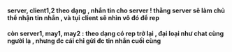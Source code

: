 #### server, client1,2 theo dạng , nhắn tin cho server ! thằng server sẽ làm chủ thể nhận tin nhắn , và tụi client sẽ nhìn vô đó để rep 
#### còn server1, may1, may2 : theo dạng có rep trở lại , đại loại như chat cùng người lạ , nhưng đc cái chỉ gửi đc tin nhắn cuối cùng
